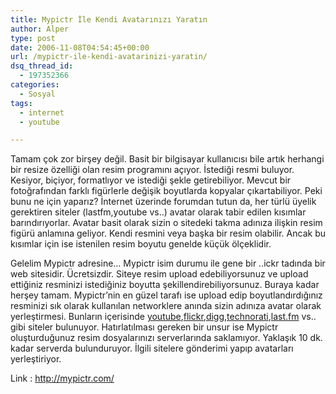 ```yaml
---
title: Mypictr İle Kendi Avatarınızı Yaratın
author: Alper
type: post
date: 2006-11-08T04:54:45+00:00
url: /mypictr-ile-kendi-avatarinizi-yaratin/
dsq_thread_id:
  - 197352366
categories:
  - Sosyal
tags:
  - internet
  - youtube

---
```

Tamam çok zor birşey değil. Basit bir bilgisayar kullanıcısı bile artık herhangi bir resize özelliği olan resim programını açıyor. İstediği resmi buluyor. Kesiyor, biçiyor, formatlıyor ve istediği şekle getirebiliyor. Mevcut bir fotoğrafından farklı figürlerle değişik boyutlarda kopyalar çıkartabiliyor. Peki bunu ne için yaparız? İnternet üzerinde forumdan tutun da, her türlü üyelik gerektiren siteler (lastfm,youtube vs..) avatar olarak tabir edilen kısımlar barındırıyorlar. Avatar basit olarak sizin o sitedeki takma adınıza ilişkin resim figürü anlamına geliyor. Kendi resmini veya başka bir resim olabilir. Ancak bu kısımlar için ise istenilen resim boyutu genelde küçük ölçeklidir.

<!--more-->

Gelelim Mypictr adresine&#8230; Mypictr isim durumu ile gene bir ..ickr tadında bir web sitesidir. Ücretsizdir. Siteye resim upload edebiliyorsunuz ve upload ettiğiniz resminizi istediğiniz boyutta şekillendirebiliyorsunuz. Buraya kadar herşey tamam. Mypictr&#8217;nin en güzel tarafı ise upload edip boyutlandırdığınız resminizi sık olarak kullanılan networklere anında sizin adınıza avatar olarak yerleştirmesi. Bunların içerisinde [youtube][1],[flickr][2],[digg][3],[technorati][4],[last.fm][5] vs.. gibi siteler bulunuyor. Hatırlatılması gereken bir unsur ise Mypictr oluşturduğunuz resim dosyalarınızı serverlarında saklamıyor. Yaklaşık 10 dk. kadar serverda bulunduruyor. İlgili sitelere gönderimi yapıp avatarları yerleştiriyor.

Link : http://mypictr.com/

 [1]: http://www.youtube.com
 [2]: http://www.flickr.com
 [3]: http://www.digg.com
 [4]: http://www.technorati.com
 [5]: http://www.last.fm